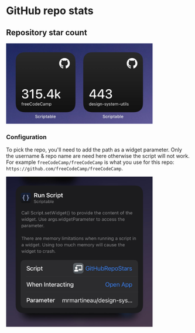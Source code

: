 # GitHub repo stats

## Repository star count

<img src="repoStars.jpg" width="400" />

### Configuration

To pick the repo, you'll need to add the path as a widget parameter. Only the username & repo name are need here otherwise the script will not work. For example `freeCodeCamp/freeCodeCamp` is what you use for this repo: `https://github.com/freeCodeCamp/freeCodeCamp`.

<img src="config.jpg" width="400" />

